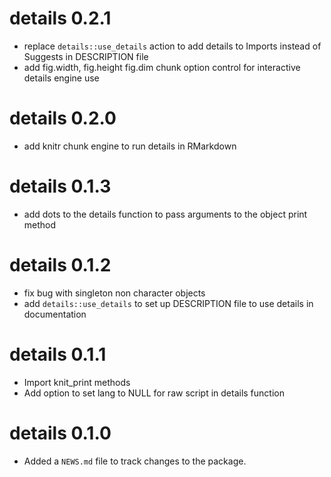 # details 0.2.1

* replace `details::use_details` action to add details to Imports instead of Suggests in DESCRIPTION file
* add fig.width, fig.height fig.dim chunk option control for interactive details engine use

# details 0.2.0

* add knitr chunk engine to run details in RMarkdown

# details 0.1.3

* add dots to the details function to pass arguments to the object print method

# details 0.1.2

* fix bug with singleton non character objects
* add `details::use_details` to set up DESCRIPTION file to use details in documentation

# details 0.1.1

* Import knit_print methods
* Add option to set lang to NULL for raw script in details function


# details 0.1.0

* Added a `NEWS.md` file to track changes to the package.
